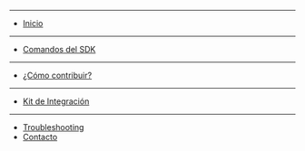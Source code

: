 - ---
- [Inicio](/)
- ---
- [Comandos del SDK](pages/commands.md)
- ---
- [¿Cómo contribuir?](pages/contributing.md)
- ---
- [Kit de Integración](pages/sdk_kit.md)
- ---
- [Troubleshooting](pages/troubleshooting.md)
- [Contacto](pages/contact-us.md)